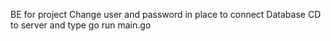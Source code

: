 BE for project
Change user and password in place to connect Database
CD to server and type go run main.go
